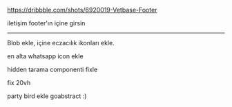 https://dribbble.com/shots/6920019-Vetbase-Footer

 iletişim footer'ın içine girsin

----

Blob ekle, içine eczacılık ikonları ekle.



en alta whatsapp icon ekle



hidden tarama componenti fixle



fix 20vh

party bird ekle goabstract :)